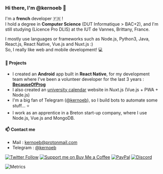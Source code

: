 ### Hi there, I'm @kernoeb 👋

I'm a **french** developer :fr: !  
I hold a degree in **Computer Science** (DUT Informatique > BAC+2), and I'm still studying (Licence Pro DLIS) at the IUT de Vannes, Brittany, France.

I mostly use languages or frameworks such as Node.js, Python3, Java, React.js, React Native, Vue.js and Nuxt.js :)  
So, I really like web and mobile development! :computer:

#### 🔭 Projects
- I created an **Android** app built in **React Native**, for my development team where I've been a volunteer developer for the last 3 years : **[BecauseOfProg](https://github.com/BecauseOfProg)**
- I also created an [university calendar](https://github.com/kernoeb/planningiut) website in Nuxt.js (Vue.js + PWA + Node.js)
- I'm a big fan of Telegram ([@kernoeb](https://t.me/kernoeb)), so I build bots to automate some stuff... :star:
- I work as an apprentice in a Breton start-up company, where I use Node.js, Vue.js and MongoDB.


#### 📫 Contact me
- Mail : kernoeb@protonmail.com  
- Telegram : [@kernoeb](https://t.me/kernoeb)

[![Twitter Follow](https://img.shields.io/twitter/follow/kernoeb?color=%231DA1F2&label=Follow%20me&logo=Twitter&style=for-the-badge)](https://twitter.com/kernoeb) 
[![Support me on Buy Me a Coffee](https://img.shields.io/badge/Support%20me-☕-orange.svg?style=for-the-badge&label=Buy%20me%20a%20coffee)](https://www.buymeacoffee.com/kernoeb)
[![PayPal](https://img.shields.io/badge/Donate-💵-yellow.svg?style=for-the-badge&label=PayPal)](https://www.paypal.com/kernoeb)
[![Discord](https://img.shields.io/discord/272454426038370304?color=7289da&label=Discord&logo=discord&style=for-the-badge)](https://discord.becauseofprog.fr)

![Metrics](https://metrics.lecoq.io/kernoeb?template=classic&languages=1&config.timezone=Europe%2FParis&config.animated=true)

